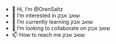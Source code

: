 - 👋 Hi, I’m @OrenSaltz
- 👀 I’m interested in שואב אבק
- 🌱 I’m currently learning שואב אבק
- 💞️ I’m looking to collaborate on שואב אבק
- 📫 How to reach me שואב אבק

<!---
OrenSaltz/OrenSaltz is a ✨ special ✨ repository because its `README.md` (this file) appears on your GitHub profile.
You can click the Preview link to take a look at your changes.
--->
